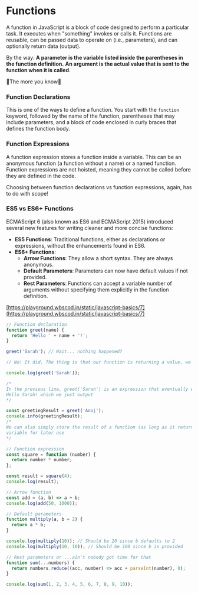 # Functions

A function in JavaScript is a block of code designed to perform a particular task. It executes when "something" invokes or calls it. Functions are reusable, can be passed data to operate on (i.e., parameters), and can optionally return data (output).

By the way: **A parameter is the variable listed inside the parentheses in the function definition.** **An argument is the actual value that is sent to the function when it is called**.

🌈The more you know🌈

### Function Declarations

This is one of the ways to define a function. You start with the `function` keyword, followed by the name of the function, parentheses that may include parameters, and a block of code enclosed in curly braces that defines the function body.

### Function Expressions

A function expression stores a function inside a variable. This can be an anonymous function (a function without a name) or a named function. Function expressions are not hoisted, meaning they cannot be called before they are defined in the code.

Choosing between function declarations vs function expressions, again, has to do with scope!

### ES5 vs ES6+ Functions

ECMAScript 6 (also known as ES6 and ECMAScript 2015) introduced several new features for writing cleaner and more concise functions:

- **ES5 Functions**: Traditional functions, either as declarations or expressions, without the enhancements found in ES6.
- **ES6+ Functions**:
    - **Arrow Functions**: They allow a short syntax. They are always anonymous.
    - **Default Parameters**: Parameters can now have default values if not provided.
    - **Rest Parameters**: Functions can accept a variable number of arguments without specifying them explicitly in the function definition.

[https://playground.wbscod.in/static/javascript-basics/7](https://playground.wbscod.in/static/javascript-basics/7)

```javascript
// Function declaration
function greet(name) {
  return 'Hello ' + name + '!';
}

greet('Sarah'); // Wait... nothing happened?

// No! It did. The thing is that our function is returning a value, we need to explicitly do something with it

console.log(greet('Sarah'));

/* 
In the previous line, greet('Sarah') is an expression that eventually evalutes to the string
Hello Sarah! which we just output
*/

const greetingResult = greet('Anoj');
console.info(greetingResult);
/* 
We can also simply store the result of a function (as long as it returns something) into a
variable for later use 
*/

// Function expression
const square = function (number) {
  return number * number;
};

const result = square(4);
console.log(result);

// Arrow function
const add = (a, b) => a + b;
console.log(add(50, 1000));

// Default parameters
function multiply(a, b = 2) {
  return a * b;
}

console.log(multiply(10)); // Should be 20 since b defaults to 2
console.log(multiply(10, 10)); // Should be 100 since b is provided

// Rest parameters or ...ain't nobody got time for that
function sum(...numbers) {
  return numbers.reduce((acc, number) => acc + parseInt(number), 0);
}

console.log(sum(1, 2, 3, 4, 5, 6, 7, 8, 9, 10));
```

